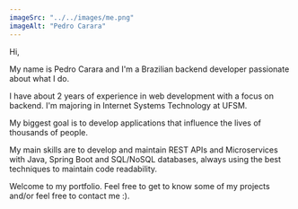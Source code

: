 ```yaml
---
imageSrc: "../../images/me.png"
imageAlt: "Pedro Carara"
---
```


Hi,

My name is Pedro Carara and I'm a Brazilian backend developer passionate about what I do.

I have about 2 years of experience in web development with a focus on backend. I'm majoring in Internet Systems Technology at UFSM.

My biggest goal is to develop applications that influence the lives of thousands of people.

My main skills are to develop and maintain REST APIs and Microservices with Java, Spring Boot and SQL/NoSQL databases, always using the best techniques to maintain code readability.

Welcome to my portfolio. Feel free to get to know some of my projects and/or feel free to contact me :).

<!-- Photo by <a href="https://unsplash.com/@charlesdeluvio?utm_source=unsplash&utm_medium=referral&utm_content=creditCopyText" target="_blank" rel="nofollow noopener noreferrer" aria-label="External Link"><u>Charles Deluvio</u></a> on Unsplash -->
